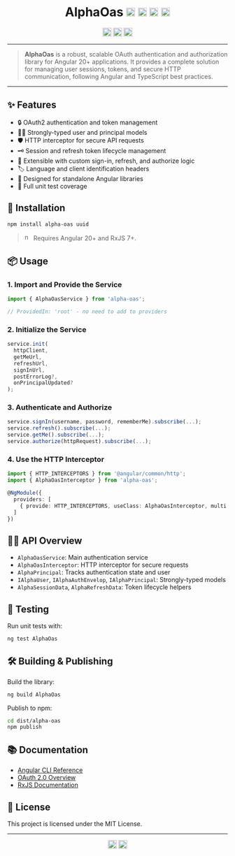 <!-- AlphaOas - OAuth Authentication Library for Angular -->

<h1 align="center">AlphaOas <img src="https://img.shields.io/npm/v/alpha-oas.svg" alt="npm version" height="20"> <img src="https://img.shields.io/bundlephobia/min/alpha-oas.svg" alt="bundle size" height="20"> <img src="https://img.shields.io/github/license/your-org/alpha-oas.svg" alt="license" height="20"> <img src="https://img.shields.io/github/workflow/status/your-org/alpha-oas/CI" alt="build status" height="20"></h1>

<p align="center">
  <img src="https://img.shields.io/npm/dm/alpha-oas.svg" alt="npm downloads" height="20">
  <img src="https://img.shields.io/codecov/c/github/your-org/alpha-oas.svg" alt="coverage" height="20">
  <img src="https://img.shields.io/badge/angular-20+-dd0031.svg" alt="Angular" height="20">
</p>

---

> <strong>AlphaOas</strong> is a robust, scalable OAuth authentication and authorization library for Angular 20+ applications. It provides a complete solution for managing user sessions, tokens, and secure HTTP communication, following Angular and TypeScript best practices.

---

## ✨ Features

- 🔒 OAuth2 authentication and token management
- 🧑‍💻 Strongly-typed user and principal models
- 🛡️ HTTP interceptor for secure API requests
- 🗝️ Session and refresh token lifecycle management
- 🧩 Extensible with custom sign-in, refresh, and authorize logic
- 🏷️ Language and client identification headers
- 🦾 Designed for standalone Angular libraries
- 🧪 Full unit test coverage

## 🚀 Installation

```bash
npm install alpha-oas uuid
```

> <img src="https://img.shields.io/npm/v/alpha-oas.svg" alt="npm version" height="16"> Requires Angular 20+ and RxJS 7+.

## 📦 Usage

### 1. Import and Provide the Service

```typescript
import { AlphaOasService } from 'alpha-oas';

// ProvidedIn: 'root' - no need to add to providers
```

### 2. Initialize the Service

```typescript
service.init(
  httpClient,
  getMeUrl,
  refreshUrl,
  signInUrl,
  postErrorLog?,
  onPrincipalUpdated?
);
```

### 3. Authenticate and Authorize

```typescript
service.signIn(username, password, rememberMe).subscribe(...);
service.refresh().subscribe(...);
service.getMe().subscribe(...);
service.authorize(httpRequest).subscribe(...);
```

### 4. Use the HTTP Interceptor

```typescript
import { HTTP_INTERCEPTORS } from '@angular/common/http';
import { AlphaOasInterceptor } from 'alpha-oas';

@NgModule({
  providers: [
    { provide: HTTP_INTERCEPTORS, useClass: AlphaOasInterceptor, multi: true }
  ]
})
```

## 🧑‍🎓 API Overview

- `AlphaOasService`: Main authentication service
- `AlphaOasInterceptor`: HTTP interceptor for secure requests
- `AlphaPrincipal`: Tracks authentication state and user
- `IAlphaUser`, `IAlphaAuthEnvelop`, `IAlphaPrincipal`: Strongly-typed models
- `AlphaSessionData`, `AlphaRefreshData`: Token lifecycle helpers

## 🧪 Testing

Run unit tests with:

```bash
ng test AlphaOas
```

## 🛠️ Building & Publishing

Build the library:

```bash
ng build AlphaOas
```

Publish to npm:

```bash
cd dist/alpha-oas
npm publish
```

## 📚 Documentation

- [Angular CLI Reference](https://angular.dev/tools/cli)
- [OAuth 2.0 Overview](https://oauth.net/2/)
- [RxJS Documentation](https://rxjs.dev/)

## 📝 License

This project is licensed under the MIT License.

---

<p align="center">
  <img src="https://img.shields.io/github/stars/your-org/alpha-oas.svg?style=social" alt="GitHub stars" height="20">
  <img src="https://img.shields.io/github/forks/your-org/alpha-oas.svg?style=social" alt="GitHub forks" height="20">
</p>
